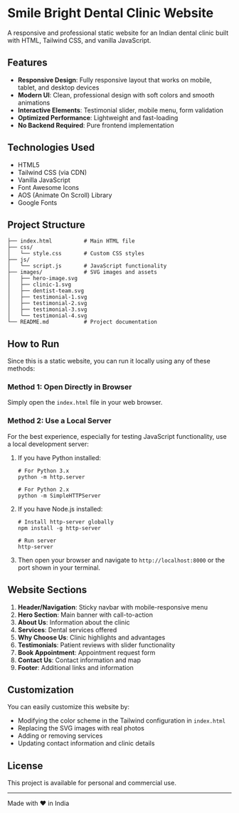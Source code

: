 # Smile Bright Dental Clinic Website

A responsive and professional static website for an Indian dental clinic built with HTML, Tailwind CSS, and vanilla JavaScript.

## Features

- **Responsive Design**: Fully responsive layout that works on mobile, tablet, and desktop devices
- **Modern UI**: Clean, professional design with soft colors and smooth animations
- **Interactive Elements**: Testimonial slider, mobile menu, form validation
- **Optimized Performance**: Lightweight and fast-loading
- **No Backend Required**: Pure frontend implementation

## Technologies Used

- HTML5
- Tailwind CSS (via CDN)
- Vanilla JavaScript
- Font Awesome Icons
- AOS (Animate On Scroll) Library
- Google Fonts

## Project Structure

```
├── index.html          # Main HTML file
├── css/
│   └── style.css       # Custom CSS styles
├── js/
│   └── script.js       # JavaScript functionality
├── images/             # SVG images and assets
│   ├── hero-image.svg
│   ├── clinic-1.svg
│   ├── dentist-team.svg
│   ├── testimonial-1.svg
│   ├── testimonial-2.svg
│   ├── testimonial-3.svg
│   └── testimonial-4.svg
└── README.md           # Project documentation
```

## How to Run

Since this is a static website, you can run it locally using any of these methods:

### Method 1: Open Directly in Browser

Simply open the `index.html` file in your web browser.

### Method 2: Use a Local Server

For the best experience, especially for testing JavaScript functionality, use a local development server:

1. If you have Python installed:
   ```
   # For Python 3.x
   python -m http.server
   
   # For Python 2.x
   python -m SimpleHTTPServer
   ```

2. If you have Node.js installed:
   ```
   # Install http-server globally
   npm install -g http-server
   
   # Run server
   http-server
   ```

3. Then open your browser and navigate to `http://localhost:8000` or the port shown in your terminal.

## Website Sections

1. **Header/Navigation**: Sticky navbar with mobile-responsive menu
2. **Hero Section**: Main banner with call-to-action
3. **About Us**: Information about the clinic
4. **Services**: Dental services offered
5. **Why Choose Us**: Clinic highlights and advantages
6. **Testimonials**: Patient reviews with slider functionality
7. **Book Appointment**: Appointment request form
8. **Contact Us**: Contact information and map
9. **Footer**: Additional links and information

## Customization

You can easily customize this website by:

- Modifying the color scheme in the Tailwind configuration in `index.html`
- Replacing the SVG images with real photos
- Adding or removing services
- Updating contact information and clinic details

## License

This project is available for personal and commercial use.

---

Made with ❤️ in India